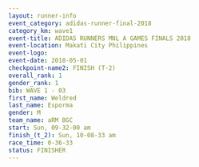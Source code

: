 ```yaml
---
layout: runner-info 
event_category: adidas-runner-final-2018 
category_km: wave1 
event-title: ADIDAS RUNNERS MNL A GAMES FINALS 2018  
event-location: Makati City Philippines 
event-logo: 
event-date: 2018-05-01 
checkpoint-name2: FINISH (T-2) 
overall_rank: 1
gender_rank: 1
bib: WAVE 1 - 03
first_name: Weldred
last_name: Esporma
gender: M
team_name: aRM BGC
start: Sun, 09-32-00 am
finish_(t_2): Sun, 10-08-33 am
race_time: 0-36-33
status: FINISHER
---
```

